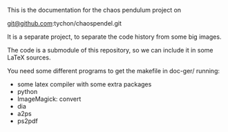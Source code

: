 
This is the documentation for the chaos pendulum project on

git@github.com:tychon/chaospendel.git

It is a separate project, to separate the code history from some big images.

The code is a submodule of this repository, so we can include it in some LaTeX sources.

You need some different programs to get the makefile in doc-ger/ running:

* some latex compiler with some extra packages
* python
* ImageMagick: convert
* dia
* a2ps
* ps2pdf

